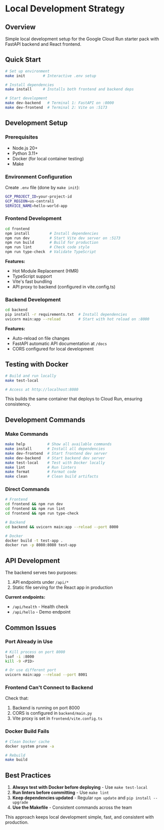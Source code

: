 # Local Development Strategy

## Overview

Simple local development setup for the Google Cloud Run starter pack with FastAPI backend and React frontend.

## Quick Start

```bash
# Set up environment
make init        # Interactive .env setup

# Install dependencies
make install     # Installs both frontend and backend deps

# Start development
make dev-backend   # Terminal 1: FastAPI on :8000
make dev-frontend  # Terminal 2: Vite on :5173
```

## Development Setup

### Prerequisites
- Node.js 20+
- Python 3.11+
- Docker (for local container testing)
- Make

### Environment Configuration

Create `.env` file (done by `make init`):
```bash
GCP_PROJECT_ID=your-project-id
GCP_REGION=us-central1
SERVICE_NAME=hello-world-app
```

### Frontend Development

```bash
cd frontend
npm install         # Install dependencies
npm run dev         # Start Vite dev server on :5173
npm run build       # Build for production
npm run lint        # Check code style
npm run type-check  # Validate TypeScript
```

**Features:**
- Hot Module Replacement (HMR)
- TypeScript support
- Vite's fast bundling
- API proxy to backend (configured in vite.config.ts)

### Backend Development

```bash
cd backend
pip install -r requirements.txt  # Install dependencies
uvicorn main:app --reload        # Start with hot reload on :8000
```

**Features:**
- Auto-reload on file changes
- FastAPI automatic API documentation at `/docs`
- CORS configured for local development

## Testing with Docker

```bash
# Build and run locally
make test-local

# Access at http://localhost:8080
```

This builds the same container that deploys to Cloud Run, ensuring consistency.

## Development Commands

### Make Commands
```bash
make help          # Show all available commands
make install       # Install all dependencies
make dev-frontend  # Start frontend dev server
make dev-backend   # Start backend dev server
make test-local    # Test with Docker locally
make lint          # Run linters
make format        # Format code
make clean         # Clean build artifacts
```

### Direct Commands
```bash
# Frontend
cd frontend && npm run dev
cd frontend && npm run lint
cd frontend && npm run type-check

# Backend
cd backend && uvicorn main:app --reload --port 8000

# Docker
docker build -t test-app .
docker run -p 8080:8080 test-app
```

## API Development

The backend serves two purposes:
1. API endpoints under `/api/*`
2. Static file serving for the React app in production

**Current endpoints:**
- `/api/health` - Health check
- `/api/hello` - Demo endpoint

## Common Issues

### Port Already in Use
```bash
# Kill process on port 8000
lsof -i :8000
kill -9 <PID>

# Or use different port
uvicorn main:app --reload --port 8001
```

### Frontend Can't Connect to Backend
Check that:
1. Backend is running on port 8000
2. CORS is configured in `backend/main.py`
3. Vite proxy is set in `frontend/vite.config.ts`

### Docker Build Fails
```bash
# Clean Docker cache
docker system prune -a

# Rebuild
make build
```

## Best Practices

1. **Always test with Docker before deploying** - Use `make test-local`
2. **Run linters before committing** - Use `make lint`
3. **Keep dependencies updated** - Regular `npm update` and `pip install --upgrade`
4. **Use the Makefile** - Consistent commands across the team

This approach keeps local development simple, fast, and consistent with production.